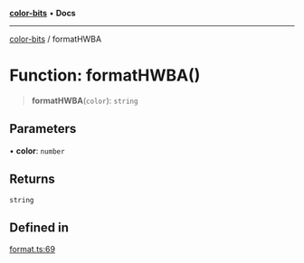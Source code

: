 [**color-bits**](../README.md) • **Docs**

***

[color-bits](../README.md) / formatHWBA

# Function: formatHWBA()

> **formatHWBA**(`color`): `string`

## Parameters

• **color**: `number`

## Returns

`string`

## Defined in

[format.ts:69](https://github.com/romgrk/color-bits/blob/c5c0102ea19a813c9c975d4fbcf79d350814076c/src/format.ts#L69)
